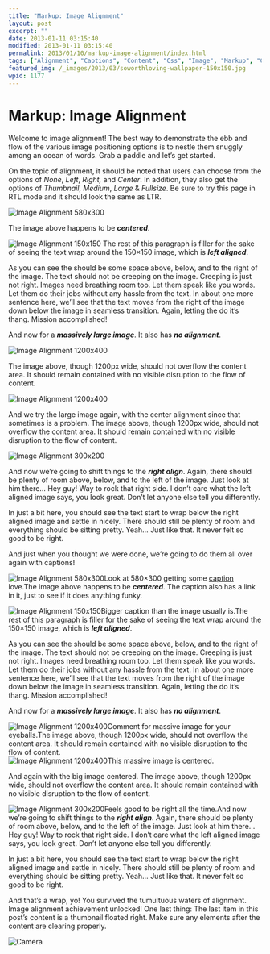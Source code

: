 ```yaml
---
title: "Markup: Image Alignment"
layout: post
excerpt: ""
date: 2013-01-11 03:15:40
modified: 2013-01-11 03:15:40
permalink: 2013/01/10/markup-image-alignment/index.html
tags: ["Alignment", "Captions", "Content", "Css", "Image", "Markup", "Classic", "Markup"]
featured_img: /_images/2013/03/soworthloving-wallpaper-150x150.jpg
wpid: 1177
---
```


# Markup: Image Alignment

Welcome to image alignment! The best way to demonstrate the ebb and flow of the various image positioning options is to nestle them snuggly among an ocean of words. Grab a paddle and let’s get started.

On the topic of alignment, it should be noted that users can choose from the options of *None*, *Left*, *Right,* and *Center*. In addition, they also get the options of *Thumbnail*, *Medium*, *Large* &amp; *Fullsize*. Be sure to try this page in RTL mode and it should look the same as LTR.

![Image Alignment 580x300](/_images/2013/03/image-alignment-580x300-1.jpg "Image Alignment 580x300")

The image above happens to be ***centered***.

![Image Alignment 150x150](/_images/2013/03/image-alignment-150x150-1.jpg "Image Alignment 150x150") The rest of this paragraph is filler for the sake of seeing the text wrap around the 150×150 image, which is ***left aligned***.

As you can see the should be some space above, below, and to the right of the image. The text should not be creeping on the image. Creeping is just not right. Images need breathing room too. Let them speak like you words. Let them do their jobs without any hassle from the text. In about one more sentence here, we’ll see that the text moves from the right of the image down below the image in seamless transition. Again, letting the do it’s thang. Mission accomplished!

And now for a ***massively large image***. It also has ***no alignment***.

![Image Alignment 1200x400](/_images/2013/03/image-alignment-1200x4002-1.jpg "Image Alignment 1200x400")

The image above, though 1200px wide, should not overflow the content area. It should remain contained with no visible disruption to the flow of content.

![Image Alignment 1200x400](/_images/2013/03/image-alignment-1200x4002-1.jpg "Image Alignment 1200x400")

And we try the large image again, with the center alignment since that sometimes is a problem. The image above, though 1200px wide, should not overflow the content area. It should remain contained with no visible disruption to the flow of content.

![Image Alignment 300x200](/_images/2013/03/image-alignment-300x200-1.jpg "Image Alignment 300x200")

And now we’re going to shift things to the ***right align***. Again, there should be plenty of room above, below, and to the left of the image. Just look at him there… Hey guy! Way to rock that right side. I don’t care what the left aligned image says, you look great. Don’t let anyone else tell you differently.

In just a bit here, you should see the text start to wrap below the right aligned image and settle in nicely. There should still be plenty of room and everything should be sitting pretty. Yeah… Just like that. It never felt so good to be right.

And just when you thought we were done, we’re going to do them all over again with captions!

![Image Alignment 580x300](/_images/2013/03/image-alignment-580x300-1.jpg "Image Alignment 580x300")Look at 580×300 getting some [caption](https://en.support.wordpress.com/images/image-settings/ "Image Settings") love.The image above happens to be ***centered***. The caption also has a link in it, just to see if it does anything funky.

![Image Alignment 150x150](/_images/2013/03/image-alignment-150x150-1.jpg "Image Alignment 150x150")Bigger caption than the image usually is.The rest of this paragraph is filler for the sake of seeing the text wrap around the 150×150 image, which is ***left aligned***.

As you can see the should be some space above, below, and to the right of the image. The text should not be creeping on the image. Creeping is just not right. Images need breathing room too. Let them speak like you words. Let them do their jobs without any hassle from the text. In about one more sentence here, we’ll see that the text moves from the right of the image down below the image in seamless transition. Again, letting the do it’s thang. Mission accomplished!

And now for a ***massively large image***. It also has ***no alignment***.

![Image Alignment 1200x400](/_images/2013/03/image-alignment-1200x4002-1.jpg "Image Alignment 1200x400")Comment for massive image for your eyeballs.The image above, though 1200px wide, should not overflow the content area. It should remain contained with no visible disruption to the flow of content.  
![Image Alignment 1200x400](/_images/2013/03/image-alignment-1200x4002-1.jpg "Image Alignment 1200x400")This massive image is centered.

And again with the big image centered. The image above, though 1200px wide, should not overflow the content area. It should remain contained with no visible disruption to the flow of content.

![Image Alignment 300x200](/_images/2013/03/image-alignment-300x200-1.jpg "Image Alignment 300x200")Feels good to be right all the time.And now we’re going to shift things to the ***right align***. Again, there should be plenty of room above, below, and to the left of the image. Just look at him there… Hey guy! Way to rock that right side. I don’t care what the left aligned image says, you look great. Don’t let anyone else tell you differently.

In just a bit here, you should see the text start to wrap below the right aligned image and settle in nicely. There should still be plenty of room and everything should be sitting pretty. Yeah… Just like that. It never felt so good to be right.

And that’s a wrap, yo! You survived the tumultuous waters of alignment. Image alignment achievement unlocked! One last thing: The last item in this post’s content is a thumbnail floated right. Make sure any elements after the content are clearing properly.

![](/_images/2010/08/manhattansummer.jpg "Camera")